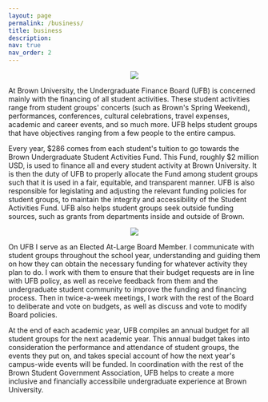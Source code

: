 ```yaml
---
layout: page
permalink: /business/
title: business
description:
nav: true
nav_order: 2
---
```

<center><img src="https://johanndizon.github.io/assets/img/ufblogo.png"></center>

At Brown University, the Undergraduate Finance Board (UFB) is concerned mainly with the financing of all student activities. These student activities range from student groups' concerts (such as Brown's Spring Weekend), performances, conferences, cultural celebrations, travel expenses, academic and career events, and so much more. UFB helps student groups that have objectives ranging from a few people to the entire campus.

Every year, $286 comes from each student's tuition to go towards the Brown Undergraduate Student Activities Fund. This Fund, roughly $2 million USD, is used to finance all and every student activity at Brown University. It is then the duty of UFB to properly allocate the Fund among student groups such that it is used in a fair, equitable, and transparent manner. UFB is also responsible for legislating and adjusting the relevant funding policies for student groups, to maintain the integrity and accessibility of the Student Activities Fund. UFB also helps student groups seek outside funding sources, such as grants from departments inside and outside of Brown.

<center><img src="https://johanndizon.github.io/assets/img/ufboard.jpg"></center>

On UFB I serve as an Elected At-Large Board Member. I communicate with student groups throughout the school year, understanding and guiding them on how they can obtain the necessary funding for whatever activity they plan to do. I work with them to ensure that their budget requests are in line with UFB policy, as well as receive feedback from them and the undergraduate student community to improve the funding and financing process. Then in twice-a-week meetings, I work with the rest of the Board to deliberate and vote on budgets, as well as discuss and vote to modify Board policies.

At the end of each academic year, UFB compiles an annual budget for all student groups for the next academic year. This annual budget takes into consideration the performance and attendance of student groups, the events they put on, and takes special account of how the next year's campus-wide events will be funded. In coordination with the rest of the Brown Student Government Association, UFB helps to create a more inclusive and financially accessibile undergraduate experience at Brown University.
